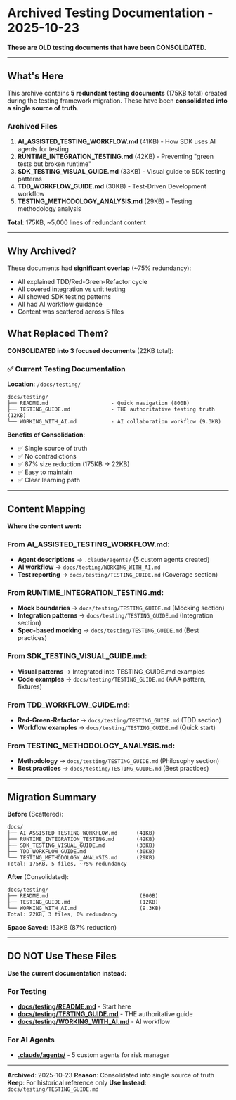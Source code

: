 # Archived Testing Documentation - 2025-10-23

**These are OLD testing documents that have been CONSOLIDATED.**

---

## What's Here

This archive contains **5 redundant testing documents** (175KB total) created during the testing framework migration. These have been **consolidated into a single source of truth**.

### Archived Files

1. **AI_ASSISTED_TESTING_WORKFLOW.md** (41KB) - How SDK uses AI agents for testing
2. **RUNTIME_INTEGRATION_TESTING.md** (42KB) - Preventing "green tests but broken runtime"
3. **SDK_TESTING_VISUAL_GUIDE.md** (33KB) - Visual guide to SDK testing patterns
4. **TDD_WORKFLOW_GUIDE.md** (30KB) - Test-Driven Development workflow
5. **TESTING_METHODOLOGY_ANALYSIS.md** (29KB) - Testing methodology analysis

**Total**: 175KB, ~5,000 lines of redundant content

---

## Why Archived?

These documents had **significant overlap** (~75% redundancy):
- All explained TDD/Red-Green-Refactor cycle
- All covered integration vs unit testing
- All showed SDK testing patterns
- All had AI workflow guidance
- Content was scattered across 5 files

## What Replaced Them?

**CONSOLIDATED into 3 focused documents** (22KB total):

### ✅ Current Testing Documentation

**Location**: `/docs/testing/`

```
docs/testing/
├── README.md                    - Quick navigation (800B)
├── TESTING_GUIDE.md             - THE authoritative testing truth (12KB)
└── WORKING_WITH_AI.md           - AI collaboration workflow (9.3KB)
```

**Benefits of Consolidation**:
- ✅ Single source of truth
- ✅ No contradictions
- ✅ 87% size reduction (175KB → 22KB)
- ✅ Easy to maintain
- ✅ Clear learning path

---

## Content Mapping

**Where the content went:**

### From AI_ASSISTED_TESTING_WORKFLOW.md:
- **Agent descriptions** → `.claude/agents/` (5 custom agents created)
- **AI workflow** → `docs/testing/WORKING_WITH_AI.md`
- **Test reporting** → `docs/testing/TESTING_GUIDE.md` (Coverage section)

### From RUNTIME_INTEGRATION_TESTING.md:
- **Mock boundaries** → `docs/testing/TESTING_GUIDE.md` (Mocking section)
- **Integration patterns** → `docs/testing/TESTING_GUIDE.md` (Integration section)
- **Spec-based mocking** → `docs/testing/TESTING_GUIDE.md` (Best practices)

### From SDK_TESTING_VISUAL_GUIDE.md:
- **Visual patterns** → Integrated into TESTING_GUIDE.md examples
- **Code examples** → `docs/testing/TESTING_GUIDE.md` (AAA pattern, fixtures)

### From TDD_WORKFLOW_GUIDE.md:
- **Red-Green-Refactor** → `docs/testing/TESTING_GUIDE.md` (TDD section)
- **Workflow examples** → `docs/testing/TESTING_GUIDE.md` (Quick start)

### From TESTING_METHODOLOGY_ANALYSIS.md:
- **Methodology** → `docs/testing/TESTING_GUIDE.md` (Philosophy section)
- **Best practices** → `docs/testing/TESTING_GUIDE.md` (Best practices)

---

## Migration Summary

**Before** (Scattered):
```
docs/
├── AI_ASSISTED_TESTING_WORKFLOW.md      (41KB)
├── RUNTIME_INTEGRATION_TESTING.md       (42KB)
├── SDK_TESTING_VISUAL_GUIDE.md          (33KB)
├── TDD_WORKFLOW_GUIDE.md                (30KB)
└── TESTING_METHODOLOGY_ANALYSIS.md      (29KB)
Total: 175KB, 5 files, ~75% redundancy
```

**After** (Consolidated):
```
docs/testing/
├── README.md                             (800B)
├── TESTING_GUIDE.md                      (12KB)
└── WORKING_WITH_AI.md                    (9.3KB)
Total: 22KB, 3 files, 0% redundancy
```

**Space Saved**: 153KB (87% reduction)

---

## DO NOT Use These Files

**Use the current documentation instead:**

### For Testing
- **[docs/testing/README.md](../../testing/README.md)** - Start here
- **[docs/testing/TESTING_GUIDE.md](../../testing/TESTING_GUIDE.md)** - THE authoritative guide
- **[docs/testing/WORKING_WITH_AI.md](../../testing/WORKING_WITH_AI.md)** - AI workflow

### For AI Agents
- **[.claude/agents/](../../../.claude/agents/)** - 5 custom agents for risk manager

---

**Archived**: 2025-10-23
**Reason**: Consolidated into single source of truth
**Keep**: For historical reference only
**Use Instead**: `docs/testing/TESTING_GUIDE.md`
